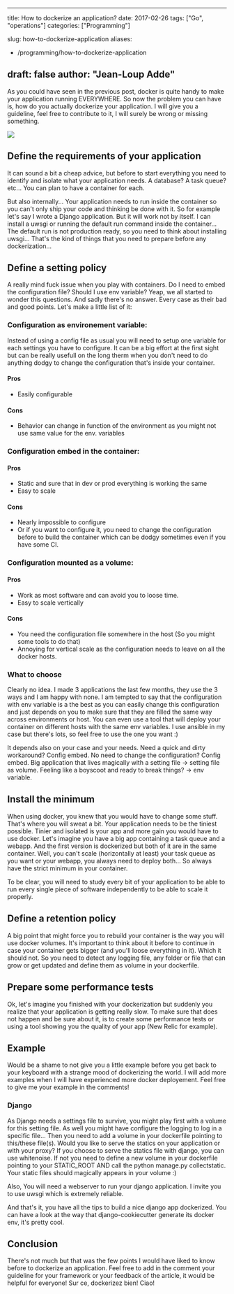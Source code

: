 
---
title: How to dockerize an application?
date: 2017-02-26
tags: ["Go", "operations"]
categories: ["Programming"]

slug: how-to-dockerize-application
aliases:
  - /programming/how-to-dockerize-application

draft: false
author: "Jean-Loup Adde"
---

As you could have seen in the previous post, docker is quite handy to
make your application running EVERYWHERE. So now the problem you can
have is, how do you actually dockerize your application. I will give you
a guideline, feel free to contribute to it, I will surely be wrong or
missing something.

![](/post_preview/20170226_192322_docker-go.png)

## Define the requirements of your application

It can sound a bit a cheap advice, but before to start everything you
need to identify and isolate what your application needs. A database? A
task queue? etc... You can plan to have a container for each.

But also internally... Your application needs to run inside the
container so you can't only ship your code and thinking be done with it.
So for example let's say I wrote a Django application. But it will work
not by itself. I can install a uwsgi or running the default run command
inside the container... The default run is not production ready, so you
need to think about installing uwsgi... That's the kind of things that
you need to prepare before any dockerization...

## Define a setting policy

A really mind fuck issue when you play with containers. Do I need to
embed the configuration file? Should I use env variable? Yeap, we all
started to wonder this questions. And sadly there's no answer. Every
case as their bad and good points. Let's make a little list of it:

### Configuration as environement variable:

Instead of using a config file as usual you will need to setup one
variable for each settings you have to configure. It can be a big effort
at the first sight but can be really usefull on the long therm when you
don't need to do anything dodgy to change the configuration that's
inside your container.

#### Pros

  - Easily configurable

#### Cons

  - Behavior can change in function of the environment as you might not
    use same value for the env. variables

### Configuration embed in the container:

#### Pros

  - Static and sure that in dev or prod everything is working the same
  - Easy to scale

#### Cons

  - Nearly impossible to configure
  - Or if you want to configure it, you need to change the configuration
    before to build the container which can be dodgy sometimes even if
    you have some CI.

### Configuration mounted as a volume:

#### Pros

  - Work as most software and can avoid you to loose time.
  - Easy to scale vertically

#### Cons

  - You need the configuration file somewhere in the host (So you might
    some tools to do that)
  - Annoying for vertical scale as the configuration needs to leave on
    all the docker hosts.

### What to choose

Clearly no idea. I made 3 applications the last few months, they use the
3 ways and I am happy with none. I am tempted to say that the
configuration with env variable is a the best as you can easily change
this configuration and just depends on you to make sure that they are
filled the same way across environments or host. You can even use a tool
that will deploy your container on different hosts with the same env
variables. I use ansible in my case but there's lots, so feel free to
use the one you want :)

It depends also on your case and your needs. Need a quick and dirty
workaround? Config embed. No need to change the configuration? Config
embed. Big application that lives magically with a setting file -\>
setting file as volume. Feeling like a boyscoot and ready to break
things? -\> env variable.

## Install the minimum

When using docker, you knew that you would have to change some stuff.
That's where you will sweat a bit. Your application needs to be the
tiniest possible. Tinier and isolated is your app and more gain you
would have to use docker. Let's imagine you have a big app containing a
task queue and a webapp. And the first version is dockerized but both of
it are in the same container. Well, you can't scale (horizontally at
least) your task queue as you want or your webapp, you always need to
deploy both... So always have the strict minimum in your container.

To be clear, you will need to study every bit of your application to be
able to run every single piece of software independently to be able to
scale it properly.

## Define a retention policy

A big point that might force you to rebuild your container is the way
you will use docker volumes. It's important to think about it before to
continue in case your container gets bigger (and you'll loose everything
in it). Which it should not. So you need to detect any logging file, any
folder or file that can grow or get updated and define them as volume in
your dockerfile.

## Prepare some performance tests

Ok, let's imagine you finished with your dockerization but suddenly you
realize that your application is getting really slow. To make sure that
does not happen and be sure about it, is to create some performance
tests or using a tool showing you the quality of your app (New Relic for
example).

## Example

Would be a shame to not give you a little example before you get back to
your keyboard with a strange mood of dockerizing the world. I will add
more examples when I will have experienced more docker deployement. Feel
free to give me your example in the comments\!

### Django

As Django needs a settings file to survive, you might play first with a
volume for this setting file. As well you might have configure the
logging to log in a specific file... Then you need to add a volume in
your dockerfile pointing to this/these file(s). Would you like to serve
the statics on your application or with your proxy? If you choose to
serve the statics file with django, you can use whitenoise. If not you
need to define a new volume in your dockerfile pointing to your
STATIC\_ROOT AND call the python manage.py collectstatic. Your static
files should magically appears in your volume :)

Also, You will need a webserver to run your django application. I invite
you to use uwsgi which is extremely reliable.

And that's it, you have all the tips to build a nice django app
dockerized. You can have a look at the way that django-cookiecutter
generate its docker env, it's pretty cool.

## Conclusion

There's not much but that was the few points I would have liked to know
before to dockerize an application. Feel free to add in the comment your
guideline for your framework or your feedback of the article, it would
be helpful for everyone\! Sur ce, dockerizez bien\! Ciao\!

